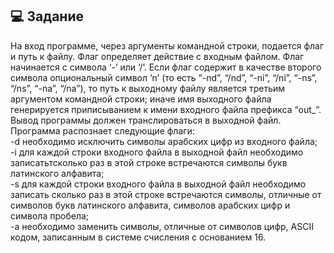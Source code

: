 ## 💻 Задание
На вход программе, через аргументы командной строки, подается флаг и путь к файлу. Флаг определяет действие с входным файлом. Флаг начинается с символа ‘-’ или ‘/’. Если флаг содержит в качестве второго символа опциональный символ ‘n’ (то есть “-nd”, “/nd”, “-ni”, “/ni”, “-ns”, “/ns”, “-na”, “/na”), то путь к выходному файлу является третьим аргументом командной строки; иначе имя выходного
файла генерируется приписыванием к имени входного файла префикса “out_”. Вывод программы должен транслироваться в выходной файл. Программа распознает следующие флаги: \
-d необходимо исключить символы арабских цифр из входного файла; \
-i для каждой строки входного файла в выходной файл необходимо записатьтсколько раз в этой строке встречаются символы букв латинского алфавита; \
-s для каждой строки входного файла в выходной файл необходимо записать сколько раз в этой строке встречаются символы, отличные от символов букв латинского алфавита, символов арабских цифр и символа пробела; \
-a необходимо заменить символы, отличные от символов цифр, ASCII кодом, записанным в системе счисления с основанием 16.
